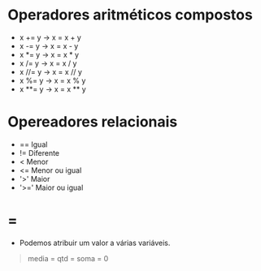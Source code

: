 # Operadores aritméticos compostos

- x += y -> x = x + y
- x -= y -> x = x - y
- x *= y -> x = x * y
- x /= y -> x = x / y
- x //= y -> x = x // y
- x %= y -> x = x % y
- x **= y -> x = x ** y

# Opereadores relacionais

- == Igual
- != Diferente
- < Menor
- <= Menor ou igual
- '>' Maior
- '>=' Maior ou igual

# =
- Podemos atribuir um valor a várias variáveis. 
> media = qtd = soma = 0